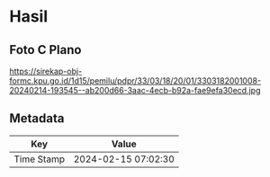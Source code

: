 # Hasil

## Foto C Plano

https://sirekap-obj-formc.kpu.go.id/1d15/pemilu/pdpr/33/03/18/20/01/3303182001008-20240214-193545--ab200d66-3aac-4ecb-b92a-fae9efa30ecd.jpg


## Metadata

| Key        | Value               |
| ---------- | ------------------- |
| Time Stamp | 2024-02-15 07:02:30 |



